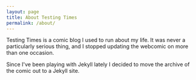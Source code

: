```yaml
---
layout: page
title: About Testing Times
permalink: /about/
---
```


Testing Times is a comic blog I used to run about my life. It was never a particularly serious thing, and I stopped updating the webcomic on more than one occasion.

Since I've been playing with Jekyll lately I decided to move the archive of the comic out to a Jekyll site.

